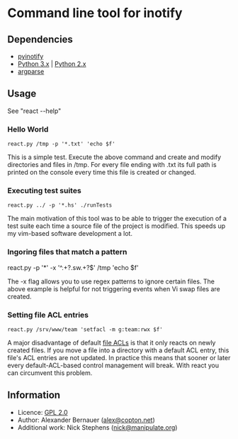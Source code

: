 # Command line tool for inotify

## Dependencies

 * [pyinotify](https://github.com/seb-m/pyinotify)
 * [Python 3.x](http://www.python.org/download/releases/3.2/) | [Python 2.x](http://www.python.org/download/releases/2.7.2/)
 * [argparse](http://pypi.python.org/pypi/argparse)

## Usage

See "react --help"

### Hello World
`react.py /tmp -p '*.txt' 'echo $f'`

This is a simple test. Execute the above command and create and modify
directories and files in /tmp. For every file ending with .txt its full path is
printed on the console every time this file is created or changed.

### Executing test suites
`react.py ../ -p '*.hs' ./runTests`

The main motivation of this tool was to be able to trigger the execution of a
test suite each time a source file of the project is modified. This speeds up
my vim-based software development a lot.

### Ingoring files that match a pattern
 react.py -p '*' -x '^.+?\.sw.+?$' /tmp 'echo $f'

The -x flag allows you to use regex patterns to ignore certain files.  The above example is helpful for not triggering events when Vi swap files are created.

### Setting file ACL entries
`react.py /srv/www/team 'setfacl -m g:team:rwx $f'`

A major disadvantage of default [file ACLs](http://linux.die.net/man/1/setfacl)
is that it only reacts on newly created files. If you move a file into a
directory with a default ACL entry, this file's ACL entries are not updated. In
practice this means that sooner or later every default-ACL-based control
management will break. With react you can circumvent this problem.

## Information

 * Licence: [GPL 2.0](http://www.gnu.org/licenses/gpl-2.0.html)
 * Author: Alexander Bernauer (alex@copton.net)
 * Additional work: Nick Stephens (nick@manipulate.org)
